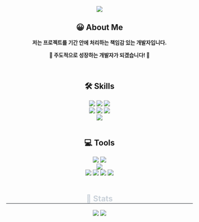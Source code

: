 <div align= "center">
    <img src="https://capsule-render.vercel.app/api?type=waving&color=a7acd3&height=240&text=Minhyuk%20Sim&animation=&fontColor=ffffff&fontSize=70" />
</div>
    

<h2 align="center">😀 About Me</h2>
<p align="center"><strong>저는 프로젝트를 기간 안에 처리하는 책임감 있는 개발자입니다.</strong></p>
<p align="center"><strong>🚀 주도적으로 성장하는 개발자가 되겠습니다! 🚀</strong></p>
<br/>

<h2 align="center">🛠️ Skills</h2>
<div align="center">
  <img src="https://img.shields.io/badge/Java-007396?style=flat&logo=openjdk&logoColor=white">
  <img src="https://img.shields.io/badge/Spring-6DB33F?style=flat&logo=spring&logoColor=white">
  <img src="https://img.shields.io/badge/SpringBoot-6DB33F?style=flat&logo=springboot&logoColor=white">
  <br/>

  <img src="https://img.shields.io/badge/AWS_EC2-FF9900?style=flat&logo=amazonec2&logoColor=white">
  <img src="https://img.shields.io/badge/AWS_ECS-FF9900?style=flat&logo=amazon-ecs&logoColor=white">
  <img src="https://img.shields.io/badge/AWS_ECR-FF9900?style=flat&logo=amazon-ecr&logoColor=white">
  <br/>

  <img src="https://img.shields.io/badge/Redis-DC382D?style=flat&logo=redis&logoColor=white">

  </div>
<br/>

<h2 align="center">💻 Tools</h2>
<div align="center">
  <img src="https://img.shields.io/badge/IntelliJ_IDEA-000000?style=flat&logo=intellijidea&logoColor=white">
  <img src="https://img.shields.io/badge/Visual_Studio_Code-007ACC?style=flat&logo=visualstudiocode&logoColor=white">
  <br/>

  <img src="https://img.shields.io/badge/GitHub-181717?style=flat&logo=github&logoColor=white">
  <br/>

  <img src="https://img.shields.io/badge/Gradle-02303A?style=flat&logo=gradle&logoColor=white">
  <img src="https://img.shields.io/badge/Jira-0052CC?style=flat&logo=jira&logoColor=white">
  <img src="https://img.shields.io/badge/Postman-FF6C37?style=flat&logo=postman&logoColor=white">
  <img src="https://img.shields.io/badge/Docker-2496ED?style=flat&logo=docker&logoColor=white">
</div>
<br/>

<div align= "center"> 
  <h2 style="border-bottom: 1px solid #21262d; color: #c9d1d9;"> 🏅 Stats </h2>
  <div align= "center">
    <img src="https://github-readme-stats.vercel.app/api?username=minhyuksim&custom_title=minhyuksim's Github Stat&bg_color=180,000000,&title_color=000000&text_color=000000" />
    <img src="https://github-readme-stats.vercel.app/api/top-langs/?username=minhyuksim&layout=compact&bg_color=180,000000,&title_color=000000&text_color=000000" />
  </div> 
</div>
